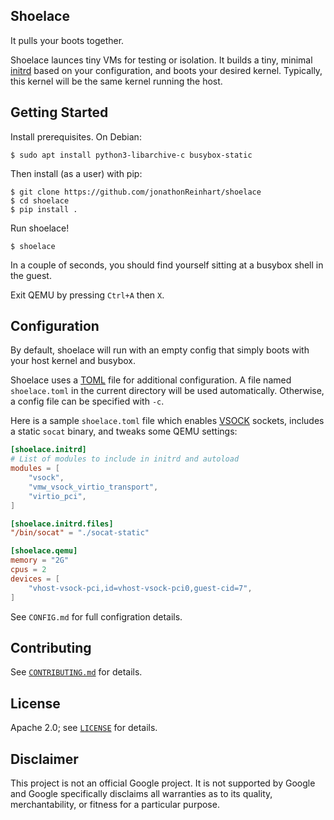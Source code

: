 Shoelace
--------
It pulls your boots together.

Shoelace launces tiny VMs for testing or isolation. It builds a tiny, minimal
[initrd](https://en.wikipedia.org/wiki/Initial_ramdisk) based on your
configuration, and boots your desired kernel. Typically, this kernel will be
the same kernel running the host.


## Getting Started
Install prerequisites. On Debian:
```
$ sudo apt install python3-libarchive-c busybox-static
```

Then install (as a user) with pip:
```
$ git clone https://github.com/jonathonReinhart/shoelace
$ cd shoelace
$ pip install .
```

Run shoelace!
```
$ shoelace
```

In a couple of seconds, you should find yourself sitting at a busybox shell in
the guest.

Exit QEMU by pressing `Ctrl+A` then `X`.


## Configuration
By default, shoelace will run with an empty config that simply boots with your
host kernel and busybox.

Shoelace uses a [TOML](https://toml.io/) file for additional configuration.
A file named `shoelace.toml` in the current directory will be used automatically.
Otherwise, a config file can be specified with `-c`.

Here is a sample `shoelace.toml` file which enables
[VSOCK](https://man7.org/linux/man-pages/man7/vsock.7.html) sockets,
includes a static `socat` binary, and tweaks some QEMU settings:

```toml
[shoelace.initrd]
# List of modules to include in initrd and autoload
modules = [
    "vsock",
    "vmw_vsock_virtio_transport",
    "virtio_pci",
]

[shoelace.initrd.files]
"/bin/socat" = "./socat-static"

[shoelace.qemu]
memory = "2G"
cpus = 2
devices = [
    "vhost-vsock-pci,id=vhost-vsock-pci0,guest-cid=7",
]
```

See `CONFIG.md` for full configration details.


## Contributing

See [`CONTRIBUTING.md`](CONTRIBUTING.md) for details.

## License

Apache 2.0; see [`LICENSE`](LICENSE) for details.

## Disclaimer

This project is not an official Google project. It is not supported by
Google and Google specifically disclaims all warranties as to its quality,
merchantability, or fitness for a particular purpose.
